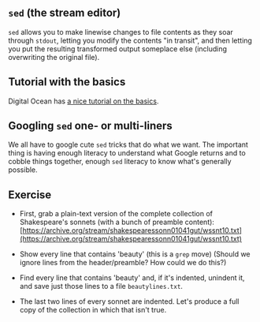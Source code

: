## `sed` (the stream editor)

`sed` allows you to make linewise changes to file contents as they soar through `stdout`, letting you modify the contents "in transit",
and then letting you put the resulting transformed output someplace else (including overwriting the original file).

## Tutorial with the basics

Digital Ocean has [a nice tutorial on the basics](https://www.digitalocean.com/community/tutorials/the-basics-of-using-the-sed-stream-editor-to-manipulate-text-in-linux).

## Googling `sed` one- or multi-liners

We all have to google cute `sed` tricks that do what we want.  The important thing is having enough literacy to understand what
Google returns and to cobble things together, enough `sed` literacy to know what's generally possible.


## Exercise

* First, grab a plain-text version of the complete collection of Shakespeare's sonnets (with a bunch of preamble content):
[https://archive.org/stream/shakespearessonn01041gut/wssnt10.txt](https://archive.org/stream/shakespearessonn01041gut/wssnt10.txt)

* Show every line that contains 'beauty' (this is a `grep` move)  (Should we ignore lines from the header/preamble?  How could we do this?)

* Find every line that contains 'beauty' and, if it's indented, unindent it, and save just those lines to a file `beautylines.txt`.

* The last two lines of every sonnet are indented.  Let's produce a full copy of the collection in which that isn't true.


